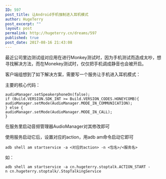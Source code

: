 ```yaml
---
ID: 597
post_title: 让Android手机强制进入耳机模式
author: HugeTerry
post_excerpt: ""
layout: post
permalink: http://hugeterry.cn/dreams/597
published: true
post_date: 2017-08-16 21:43:08
---
```

最近公司里边测试组对应用在进行Monkey测试时，因为手机测试而造成太吵，想寻找解决方法，而在Monekey测试时，仅仅把手机调成静音也会被开启。

客户端组想到了如下解决方案，需要写一个服务让手机进入耳机模式：

主要的核心代码：

<pre><code>audioManager.setSpeakerphoneOn(false);
if (Build.VERSION.SDK_INT &gt;= Build.VERSION_CODES.HONEYCOMB){
audioManager.setMode(AudioManager.MODE_IN_COMMUNICATION);
} else {
audioManager.setMode(AudioManager.MODE_IN_CALL);
}</code></pre>

在服务里启动音频管理器AudioManager对其修改即可

使用服务启动它后，设置对应的action，用adb am命令启动它即可

<pre><code>adb shell am startservice -a &lt;对应的action&gt; -n &lt;包名&gt;/&lt;服务名&gt;</code></pre>

如：
<pre><code>adb shell am startservice -a cn.hugeterry.stoptalk.ACTION_START -n cn.hugeterry.stoptalk/.StopTalkingService
</code></pre>
&nbsp;